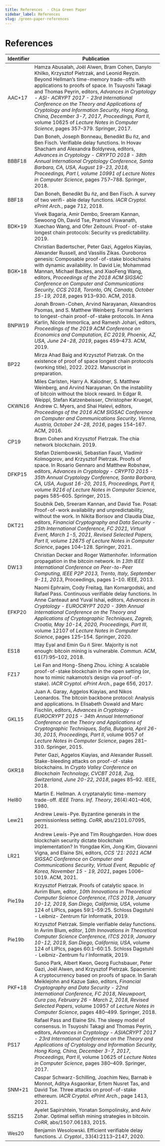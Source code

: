 ```yaml
---
title: References  - Chia Green Paper
sidebar_label: References
slug: /green-paper-references
---
```


# References

|Identifier|Publication                                                                                                                                                                                                                                                                                                                                                                                                                                         |
|----------|----------------------------------------------------------------------------------------------------------------------------------------------------------------------------------------------------------------------------------------------------------------------------------------------------------------------------------------------------------------------------------------------------------------------------------------------------|
| <span id="AAC17"></span>AAC+17    |Hamza Abusalah, Joël Alwen, Bram Cohen, Danylo Khilko, Krzysztof Pietrzak, and Leonid Reyzin. Beyond Hellman’s time-memory trade-offs with applications to proofs of space. In Tsuyoshi Takagi and Thomas Peyrin, editors, *Advances in Cryptology - ASI- ACRYPT 2017 - 23rd International Conference on the Theory and Applications of Cryptology and Information Security, Hong Kong, China, December 3-7, 2017, Proceedings, Part II*, volume 10625 of *Lecture Notes in Computer Science*, pages 357–379. Springer, 2017.|
| <span id="BBBF18"></span>BBBF18    |Dan Boneh, Joseph Bonneau, Benedikt Bu ̈nz, and Ben Fisch. Verifiable delay functions. In Hovav Shacham and Alexandra Boldyreva, editors, *Advances in Cryptology - CRYPTO 2018 - 38th Annual International Cryptology Conference, Santa Barbara, CA, USA, August 19-23, 2018, Proceedings, Part I, volume 10991 of Lecture Notes in Computer Science*, pages 757–788. Springer, 2018.                                                              |
| <span id="BBF18"></span>BBF18     |Dan Boneh, Benedikt Bu ̈nz, and Ben Fisch. A survey of two verifi- able delay functions. *IACR Cryptol. ePrint Arch.*, page 712, 2018.                                                                                                                                                                                                                                                                                                                |
| <span id="BDK19"></span>BDK+19    |Vivek Bagaria, Amir Dembo, Sreeram Kannan, Sewoong Oh, David Tse, Pramod Viswanath, Xuechao Wang, and Ofer Zeitouni. Proof- of-stake longest chain protocols: Security vs predictability. 2019.                                                                                                                                                                                                                                                     |
| <span id="BGK18"></span>BGK+18    |Christian Badertscher, Peter Gazi, Aggelos Kiayias, Alexander Russell, and Vassilis Zikas. Ouroboros genesis: Composable proof-of-stake blockchains with dynamic availability. In David Lie, Mohammad Mannan, Michael Backes, and XiaoFeng Wang, editors, *Proceedings of the 2018 ACM SIGSAC Conference on Computer and Communications Security, CCS 2018, Toronto, ON, Canada, October 15-19, 2018*, pages 913–930. ACM, 2018.                      |
| <span id="BNPW19"></span>BNPW19    |Jonah Brown-Cohen, Arvind Narayanan, Alexandros Psomas, and S. Matthew Weinberg. Formal barriers to longest-chain proof-of-stake protocols. In Anna Karlin, Nicole Immorlica, and Ramesh Johari, editors, *Proceedings of the 2019 ACM Conference on Economics and Computation, EC 2019, Phoenix, AZ, USA, June 24-28, 2019*, pages 459–473. ACM, 2019.                                                                                               |
| <span id="BP22"></span>BP22      |Mirza Ahad Baig and Krzysztof Pietrzak. On the existence of proof of space longest chain protocols (working title), 2022. 2022. Manuscript in preparation.                                                                                                                                                                                                                                                                                          |
| <span id="CKWN16"></span>CKWN16    |Miles Carlsten, Harry A. Kalodner, S. Matthew Weinberg, and Arvind Narayanan. On the instability of bitcoin without the block reward. In Edgar R. Weippl, Stefan Katzenbeisser, Christopher Kruegel, Andrew C. Myers, and Shai Halevi, editors, *Proceedings of the 2016 ACM SIGSAC Conference on Computer and Communications Security, Vienna, Austria, October 24-28, 2016*, pages 154–167. ACM, 2016.                                              |
| <span id="CP19"></span>CP19      |Bram Cohen and Krzysztof Pietrzak. The chia network blockchain. 2019.                                                                                                                                                                                                                                                                                                                                                                               |
| <span id="DFKP15"></span>DFKP15    |Stefan Dziembowski, Sebastian Faust, Vladimir Kolmogorov, and Krzysztof Pietrzak. Proofs of space. In Rosario Gennaro and Matthew Robshaw, editors, *Advances in Cryptology - CRYPTO 2015 - 35th Annual Cryptology Conference, Santa Barbara, CA, USA, August 16-20, 2015, Proceedings, Part II, volume 9216 of Lecture Notes in Computer Science*, pages 585–605. Springer, 2015.                                                                    |
| <span id="DKT21"></span>DKT21     |Soubhik Deb, Sreeram Kannan, and David Tse. Posat: Proof-of-work availability and unpredictability, without the work. In Nikita Borisov and Claudia Diaz, editors, *Financial Cryptography and Data Security - 25th International Conference, FC 2021, Virtual Event, March 1-5, 2021, Revised Selected Papers, Part II, volume 12675 of Lecture Notes in Computer Science*, pages 104–128. Springer, 2021.                                           |
| <span id="DW13"></span>DW13      |Christian Decker and Roger Wattenhofer. Information propagation in the bitcoin network. In *13th IEEE International Conference on Peer-to-Peer Computing, IEEE P2P 2013, Trento, Italy, September 9-11, 2013*, Proceedings, pages 1–10. IEEE, 2013.                                                                                                                                                                                                   |
| <span id="EFKP20"></span>EFKP20    |Naomi Ephraim, Cody Freitag, Ilan Komargodski, and Rafael Pass. Continuous verifiable delay functions. In Anne Canteaut and Yuval Ishai, editors, *Advances in Cryptology - EUROCRYPT 2020 - 39th Annual International Conference on the Theory and Applications of Cryptographic Techniques, Zagreb, Croatia, May 10-14, 2020, Proceedings, Part III*, volume 12107 of *Lecture Notes in Computer Science*, pages 125–154. Springer, 2020.             |
| <span id="ES18"></span>ES18      |Ittay Eyal and Emin Gu ̈n Sirer. Majority is not enough: bitcoin mining is vulnerable. *Commun*. ACM, 61(7):95–102, 2018.                                                                                                                                                                                                                                                                                                                             |
| <span id="FZ17"></span>FZ17      |Lei Fan and Hong-Sheng Zhou. iching: A scalable proof-of-stake blockchain in the open setting (or, how to mimic nakamoto’s design via proof-of-stake). *IACR Cryptol. ePrint Arch.*, page 656, 2017.                                                                                                                                                                                                                                                  |
| <span id="GKL15"></span>GKL15     |Juan A. Garay, Aggelos Kiayias, and Nikos Leonardos. The bitcoin backbone protocol: Analysis and applications. In Elisabeth Oswald and Marc Fischlin, editors, *Advances in Cryptology - EUROCRYPT 2015 - 34th Annual International Conference on the Theory and Applications of Cryptographic Techniques, Sofia, Bulgaria, April 26-30, 2015, Proceedings, Part II*, volume 9057 of *Lecture Notes in Computer Science*, pages 281–310. Springer, 2015.|
| <span id="GKR18"></span>GKR18     |Peter Gazi, Aggelos Kiayias, and Alexander Russell. Stake-bleeding attacks on proof-of-stake blockchains. In *Crypto Valley Conference on Blockchain Technology, CVCBT 2018, Zug, Switzerland, June 20-22, 2018*, pages 85–92. IEEE, 2018.                                                                                                                                                                                                            |
| <span id="Hel80"></span>Hel80     |Martin E. Hellman. A cryptanalytic time-memory trade-off. *IEEE Trans. Inf. Theory*, 26(4):401–406, 1980.                                                                                                                                                                                                                                                                                                                                             |
| <span id="Lew21"></span>Lew21     |Andrew Lewis-Pye. Byzantine generals in the permissionless setting. *CoRR*, abs/2101.07095, 2021.                                                                                                                                                                                                                                                                                                                                                     |
| <span id="LR21"></span>LR21      |Andrew Lewis-Pye and Tim Roughgarden. How does blockchain security dictate blockchain implementation? In Yongdae Kim, Jong Kim, Giovanni Vigna, and Elaine Shi, editors, *CCS ’21: 2021 ACM SIGSAC Conference on Computer and Communications Security, Virtual Event, Republic of Korea, November 15 - 19, 2021*, pages 1006–1019. ACM, 2021.                                                                                                         |
| <span id="Pie19a"></span>Pie19a    |Krzysztof Pietrzak. Proofs of catalytic space. In Avrim Blum, editor, *10th Innovations in Theoretical Computer Science Conference, ITCS 2019, January 10-12, 2019, San Diego, California, USA*, volume 124 of LIPIcs, pages 59:1–59:25. Schloss Dagstuhl - Leibniz- Zentrum für Informatik, 2019.                                                                                                                                                  |
| <span id="Pie19b"></span>Pie19b    |Krzysztof Pietrzak. Simple verifiable delay functions. In Avrim Blum, editor, 1*0th Innovations in Theoretical Computer Science Conference, ITCS 2019, January 10-12, 2019, San Diego, California, USA*, volume 124 of LIPIcs, pages 60:1–60:15. Schloss Dagstuhl - Leibniz-Zentrum fu ̈r Informatik, 2019.                                                                                                                                                                                                                                                                                                 |
| <span id="PKF18"></span>PKF+18    |Sunoo Park, Albert Kwon, Georg Fuchsbauer, Peter Gazi, Joël Alwen, and Krzysztof Pietrzak. Spacemint: A cryptocurrency based on proofs of space. In Sarah Meiklejohn and Kazue Sako, editors, *Financial Cryptography and Data Security - 22nd International Conference, FC 2018, Nieuwpoort, Cura ̧cao, February 26 - March 2, 2018, Revised Selected Papers*, volume 10957 of *Lecture Notes in Computer Science*, pages 480–499. Springer, 2018.   |
| <span id="PS17"></span>PS17      |Rafael Pass and Elaine Shi. The sleepy model of consensus. In Tsuyoshi Takagi and Thomas Peyrin, editors, *Advances in Cryptology - ASIACRYPT 2017 - 23rd International Conference on the Theory and Applications of Cryptology and Information Security, Hong Kong, China, December 3-7, 2017, Proceedings, Part II*, volume 10625 of *Lecture Notes in Computer Science*, pages 380–409. Springer, 2017.                                              |
| <span id="SNM21"></span>SNM+21    |Caspar Schwarz-Schilling, Joachim Neu, Barnab ́e Monnot, Aditya Asgaonkar, Ertem Nusret Tas, and David Tse. Three attacks on proof-of-stake ethereum. *IACR Cryptol. ePrint Arch.*, page 1413, 2021.                                                                                                                                                                                                                                                  |
| <span id="SSZ15"></span>SSZ15     |Ayelet Sapirshtein, Yonatan Sompolinsky, and Aviv Zohar. Optimal selfish mining strategies in bitcoin. *CoRR*, abs/1507.06183, 2015.                                                                                                                                                                                                                                                                                                                  |
| <span id="Wes20"></span>Wes20     |Benjamin Wesolowski. Efficient verifiable delay functions. *J. Cryptol.*, 33(4):2113–2147, 2020.                                                                                                                                                                                                                                                                                                                                                      |